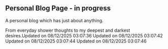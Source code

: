 ## Personal Blog Page - in progress

A personal blog which has just about anything. 

From everyday shower thoughts to my deepest and darkest desires.U p d a t e d   o n   0 8 / 1 2 / 2 0 2 5   0 3 : 0 7 : 3 6  
 U p d a t e d   o n   0 8 / 1 2 / 2 0 2 5   0 3 : 0 7 : 4 2  
 U p d a t e d   o n   0 8 / 1 2 / 2 0 2 5   0 3 : 0 7 : 4 4  
 U p d a t e d   o n   0 8 / 1 2 / 2 0 2 5   0 3 : 0 7 : 4 6  
 